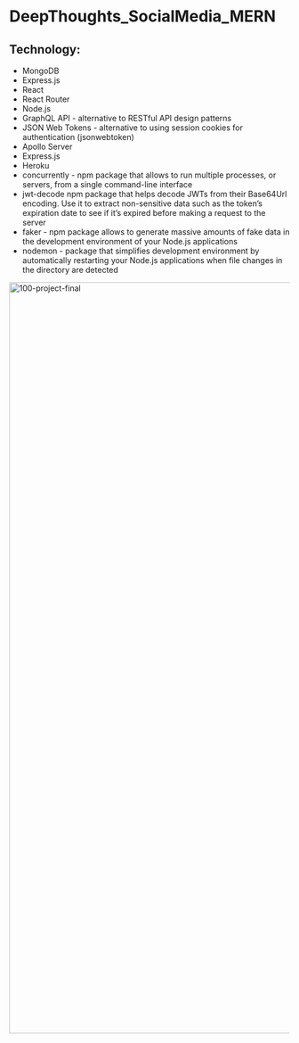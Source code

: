 # DeepThoughts_SocialMedia_MERN

## Technology:
- MongoDB
- Express.js
- React
- React Router
- Node.js
- GraphQL API - alternative to RESTful API design patterns
- JSON Web Tokens -  alternative to using session cookies for authentication (jsonwebtoken)
- Apollo Server
- Express.js
- Heroku
- concurrently - npm package that allows to run multiple processes, or servers, from a single command-line interface
- jwt-decode  npm package that helps decode JWTs from their Base64Url encoding. Use it to extract non-sensitive data such as the token’s expiration date to see if it’s expired before making a request to the server
- faker - npm package allows to generate massive amounts of fake data in the development environment of your Node.js applications
- nodemon - package that simplifies development environment by automatically restarting your Node.js applications when file changes in the directory are detected

<img width="1347" alt="100-project-final" src="https://user-images.githubusercontent.com/80685266/160249045-5ca0e6dc-4eac-48fd-a5f7-83075c93d3cc.png">
